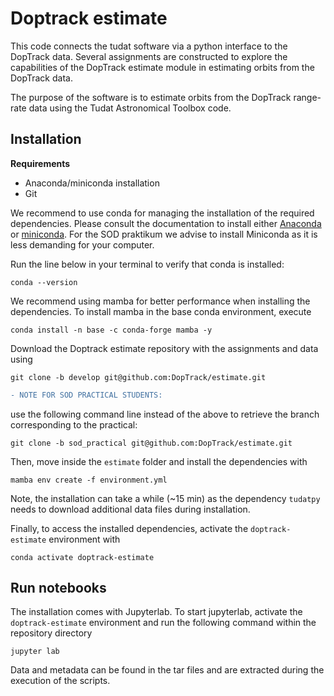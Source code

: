 # Doptrack estimate

This code connects the tudat software via a python interface to the DopTrack data. Several assignments are constructed to explore the capabilities of the DopTrack estimate module in estimating orbits from the DopTrack data.

The purpose of the software is to estimate orbits from the DopTrack range-rate data using the Tudat Astronomical Toolbox code.

## Installation

**Requirements**
- Anaconda/miniconda installation
- Git 

We recommend to use conda for managing the installation of the required dependencies. Please consult the documentation to install either [Anaconda](https://docs.anaconda.com/anaconda/install/) or [miniconda](https://docs.conda.io/en/main/miniconda.html). For the SOD praktikum we advise to install Miniconda as it is less demanding for your computer.

Run the line below in your terminal to verify that conda is installed:
```
conda --version
```

We recommend using mamba for better performance when installing the dependencies. To install mamba in the base conda environment, execute
```
conda install -n base -c conda-forge mamba -y
```

Download the Doptrack estimate repository with the assignments and data using
```
git clone -b develop git@github.com:DopTrack/estimate.git
```
```diff
- NOTE FOR SOD PRACTICAL STUDENTS:
```
use the following command line instead of the above to retrieve the branch corresponding to the practical:
```
git clone -b sod_practical git@github.com:DopTrack/estimate.git
```

Then, move inside the `estimate` folder and install the dependencies with
```
mamba env create -f environment.yml
```

Note, the installation can take a while (~15 min) as the dependency `tudatpy` needs to download additional data files during installation. 

Finally, to access the installed dependencies, activate the `doptrack-estimate` environment with
```
conda activate doptrack-estimate
```

## Run notebooks

The installation comes with Jupyterlab. To start jupyterlab, activate the `doptrack-estimate` environment and run the following command within the repository directory

```
jupyter lab
```

Data and metadata can be found in the tar files and are extracted during the execution of the scripts.
